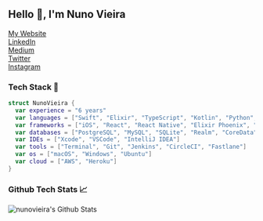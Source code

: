## Hello 👋, I'm Nuno Vieira 
<a href="https://www.nunovieira.dev">
  <span>My Website</span>
</a>
<br>
<a href="https://www.linkedin.com/in/nunofcvieira/">
  <span>LinkedIn</span>
</a>
</br>
<a href="https://medium.com/@nuno.vieira">
  <span>Medium<span>
</a>
</br>    
<a href="https://twitter.com/nuno_fcvieira">
  <span>Twitter</span>
</a>
</br>
<a href="https://www.instagram.com/nunovieira.dev/">
  <span>Instagram</span>
</a>

### Tech Stack 🔧

```Swift
struct NunoVieira {
  var experience = "6 years"
  var languages = ["Swift", "Elixir", "TypeScript", "Kotlin", "Python", "Ruby", "Objective-C"]
  var frameworks = ["iOS", "React", "React Native", "Elixir Phoenix", "Flask", "Ktor", "Kotlin Multiplatform"]
  var databases = ["PostgreSQL", "MySQL", "SQLite", "Realm", "CoreData"]
  var IDEs = ["Xcode", "VSCode", "IntelliJ IDEA"]
  var tools = ["Terminal", "Git", "Jenkins", "CircleCI", "Fastlane"]
  var os = ["macOS", "Windows", "Ubuntu"]
  var cloud = ["AWS", "Heroku"]
}
```

### Github Tech Stats 📈

<img align="left" alt="nunovieira's Github Stats" src="https://github-readme-stats.vercel.app/api?username=nuno-vieira&show_icons=true&hide_border=true&count_private=true" />
